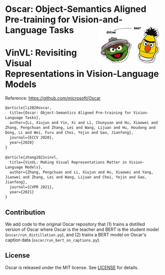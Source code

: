 # Oscar: Object-Semantics Aligned Pre-training for Vision-and-Language Tasks    <img src="docs/oscar_logo.png" width="200" align="right"> 
# VinVL: Revisiting Visual Representations in Vision-Language Models  

Reference: https://github.com/microsoft/Oscar

```
@article{li2020oscar,
  title={Oscar: Object-Semantics Aligned Pre-training for Vision-Language Tasks},
  author={Li, Xiujun and Yin, Xi and Li, Chunyuan and Hu, Xiaowei and Zhang, Pengchuan and Zhang, Lei and Wang, Lijuan and Hu, Houdong and Dong, Li and Wei, Furu and Choi, Yejin and Gao, Jianfeng},
  journal={ECCV 2020},
  year={2020}
}

@article{zhang2021vinvl,
  title={VinVL: Making Visual Representations Matter in Vision-Language Models},
  author={Zhang, Pengchuan and Li, Xiujun and Hu, Xiaowei and Yang, Jianwei and Zhang, Lei and Wang, Lijuan and Choi, Yejin and Gao, Jianfeng},
  journal={CVPR 2021},
  year={2021}
}
```

## Contribution

We add code to the original Oscar repository that (1) trains a distilled version of Oscar where Oscar is the teacher and BERT is the student model (`oscar/run_distillation.py`), and (2) trains a BERT model on Oscar's caption data (`oscar/run_bert_on_captions.py`).


## License
Oscar is released under the MIT license. See [LICENSE](LICENSE) for details. 

